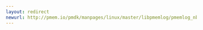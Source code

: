 ```yaml
---
layout: redirect
newurl: http://pmem.io/pmdk/manpages/linux/master/libpmemlog/pmemlog_nbyte.3.html
---
```

